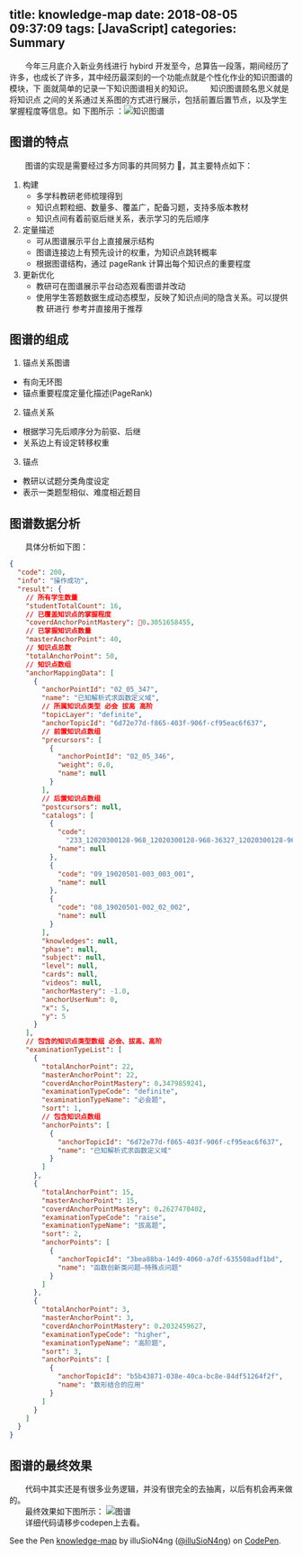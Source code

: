 title: knowledge-map 
date: 2018-08-05 09:37:09 
tags: [JavaScript] 
categories: Summary
---

&emsp;&emsp;今年三月底介入新业务线进行 hybird 开发至今，总算告一段落，期间经历了
许多，也成长了许多，其中经历最深刻的一个功能点就是个性化作业的知识图谱的模块，下
面就简单的记录一下知识图谱相关的知识。 &emsp;&emsp;知识图谱顾名思义就是将知识点
之间的关系通过关系图的方式进行展示，包括前置后置节点，以及学生掌握程度等信息。如
下图所示
：![知识图谱](http://ww1.sinaimg.cn/large/8c55dc23gy1ftyl6thdn4j21ay10onkk.jpg)

## 图谱的特点

&emsp;&emsp;图谱的实现是需要经过多方同事的共同努力 ，其主要特点如下：

1.  构建
    - 多学科教研老师梳理得到
    - 知识点颗粒细、数量多、覆盖广，配备习题，支持多版本教材
    - 知识点间有着前驱后继关系，表示学习的先后顺序
2.  定量描述
    - 可从图谱展示平台上直接展示结构
    - 图谱连接边上有预先设计的权重，为知识点跳转概率
    - 根据图谱结构，通过 pageRank 计算出每个知识点的重要程度
3.  更新优化
    - 教研可在图谱展示平台动态观看图谱并改动
    - 使用学生答题数据生成动态模型，反映了知识点间的隐含关系。可以提供教 研进行
      参考并直接用于推荐

## 图谱的组成

1.  锚点关系图谱

- 有向无环图
- 锚点重要程度定量化描述(PageRank)

2.  锚点关系

- 根据学习先后顺序分为前驱、后继
- 关系边上有设定转移权重

3.  锚点

- 教研以试题分类角度设定
- 表示一类题型相似、难度相近题目

## 图谱数据分析

&emsp;&emsp;具体分析如下图：

```json
{
  "code": 200,
  "info": "操作成功",
  "result": {
    // 所有学生数量
    "studentTotalCount": 16,
    // 已覆盖知识点的掌握程度
    "coverdAnchorPointMastery": 0.3051658455,
    // 已掌握知识点数量
    "masterAnchorPoint": 40,
    // 知识点总数
    "totalAnchorPoint": 50,
    // 知识点数组
    "anchorMappingData": [
      {
        "anchorPointId": "02_05_347",
        "name": "已知解析式求函数定义域",
        // 所属知识点类型 必会 拔高 高阶
        "topicLayer": "definite",
        "anchorTopicId": "6d72e77d-f865-403f-906f-cf95eac6f637",
        // 前置知识点数组
        "precursors": [
          {
            "anchorPointId": "02_05_346",
            "weight": 0.0,
            "name": null
          }
        ],
        // 后置知识点数组
        "postcursors": null,
        "catalogs": [
          {
            "code":
              "233_12020300128-968_12020300128-968-36327_12020300128-968-36328",
            "name": null
          },
          {
            "code": "09_19020501-003_003_001",
            "name": null
          },
          {
            "code": "08_19020501-002_02_002",
            "name": null
          }
        ],
        "knowledges": null,
        "phase": null,
        "subject": null,
        "level": null,
        "cards": null,
        "videos": null,
        "anchorMastery": -1.0,
        "anchorUserNum": 0,
        "x": 5,
        "y": 5
      }
    ],
    // 包含的知识点类型数组 必会、拔高、高阶
    "examinationTypeList": [
      {
        "totalAnchorPoint": 22,
        "masterAnchorPoint": 22,
        "coverdAnchorPointMastery": 0.3479859241,
        "examinationTypeCode": "definite",
        "examinationTypeName": "必会题",
        "sort": 1,
        // 包含知识点数组
        "anchorPoints": [
          {
            "anchorTopicId": "6d72e77d-f865-403f-906f-cf95eac6f637",
            "name": "已知解析式求函数定义域"
          }
        ]
      },
      {
        "totalAnchorPoint": 15,
        "masterAnchorPoint": 15,
        "coverdAnchorPointMastery": 0.2627470402,
        "examinationTypeCode": "raise",
        "examinationTypeName": "拔高题",
        "sort": 2,
        "anchorPoints": [
          {
            "anchorTopicId": "3bea88ba-14d9-4060-a7df-635508adf1bd",
            "name": "函数创新类问题—特殊点问题"
          }
        ]
      },
      {
        "totalAnchorPoint": 3,
        "masterAnchorPoint": 3,
        "coverdAnchorPointMastery": 0.2032459627,
        "examinationTypeCode": "higher",
        "examinationTypeName": "高阶题",
        "sort": 3,
        "anchorPoints": [
          {
            "anchorTopicId": "b5b43871-038e-40ca-bc8e-84df51264f2f",
            "name": "数形结合的应用"
          }
        ]
      }
    ]
  }
}
```

## 图谱的最终效果
&emsp;&emsp;代码中其实还是有很多业务逻辑，并没有很完全的去抽离，以后有机会再来做的。    
&emsp;&emsp;最终效果如下图所示：
![图谱](http://ww1.sinaimg.cn/large/8c55dc23gy1ftz5d2vyhyj21fi0yotk9.jpg)   
&emsp;&emsp;详细代码请移步codepen上去看。

<p data-height="500" data-theme-id="0" data-slug-hash="EppgGG" data-default-tab="js,result" data-user="illuSioN4ng" data-pen-title="knowledge-map" class="codepen">See the Pen <a href="https://codepen.io/illuSioN4ng/pen/EppgGG/">knowledge-map</a> by illuSioN4ng (<a href="https://codepen.io/illuSioN4ng">@illuSioN4ng</a>) on <a href="https://codepen.io">CodePen</a>.</p>
<script async src="https://static.codepen.io/assets/embed/ei.js"></script>
